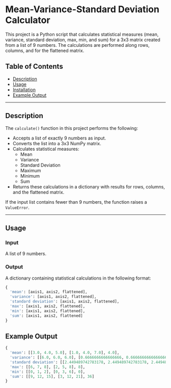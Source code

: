 # Mean-Variance-Standard Deviation Calculator

This project is a Python script that calculates statistical measures (mean, variance, standard deviation, max, min, and sum) for a 3x3 matrix created from a list of 9 numbers. The calculations are performed along rows, columns, and for the flattened matrix.

## Table of Contents

- [Description](#description)
- [Usage](#usage)
- [Installation](#installation)
- [Example Output](#example-output)


---

## Description

The `calculate()` function in this project performs the following:

- Accepts a list of exactly 9 numbers as input.
- Converts the list into a 3x3 NumPy matrix.
- Calculates statistical measures:
  - Mean
  - Variance
  - Standard Deviation
  - Maximum
  - Minimum
  - Sum
- Returns these calculations in a dictionary with results for rows, columns, and the flattened matrix.

If the input list contains fewer than 9 numbers, the function raises a `ValueError`.

---

## Usage

### Input
A list of 9 numbers.

### Output
A dictionary containing statistical calculations in the following format:
```python
{
  'mean': [axis1, axis2, flattened],
  'variance': [axis1, axis2, flattened],
  'standard deviation': [axis1, axis2, flattened],
  'max': [axis1, axis2, flattened],
  'min': [axis1, axis2, flattened],
  'sum': [axis1, axis2, flattened]
}
```

## Example Output
```python
{
  'mean': [[3.0, 4.0, 5.0], [1.0, 4.0, 7.0], 4.0],
  'variance': [[6.0, 6.0, 6.0], [0.6666666666666666, 0.6666666666666666, 0.6666666666666666], 6.666666666666667],
  'standard deviation': [[2.449489742783178, 2.449489742783178, 2.449489742783178], [0.816496580927726, 0.816496580927726, 0.816496580927726], 2.581988897471611],
  'max': [[6, 7, 8], [2, 5, 8], 8],
  'min': [[0, 1, 2], [0, 3, 6], 0],
  'sum': [[9, 12, 15], [3, 12, 21], 36]
}

```
